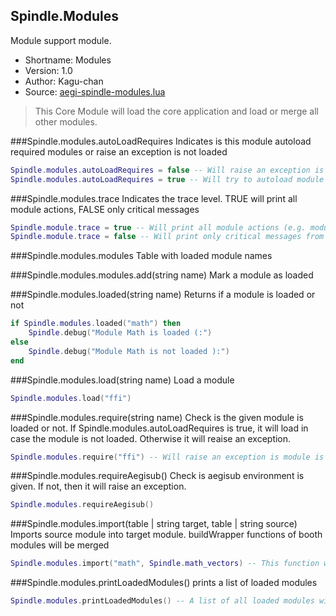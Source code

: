 Spindle.Modules
---------------
Module support module.

* Shortname: Modules
* Version: 1.0
* Author: Kagu-chan
* Source: [aegi-spindle-modules.lua](https://github.com/Kagurame/AegiSpindle/tree/beta/src/aegi-spindle-modules.lua)

> This Core Module will load the core application and load or merge all other modules.

###Spindle.modules.autoLoadRequires
Indicates is this module autoload required modules or raise an exception is not loaded
```lua
Spindle.modules.autoLoadRequires = false -- Will raise an exception is any dependency is not given
Spindle.modules.autoLoadRequires = true -- Will try to autoload module is any dependency is not given
```

###Spindle.modules.trace
Indicates the trace level. TRUE will print all module actions, FALSE only critical messages
```lua
Spindle.module.trace = true -- Will print all module actions (e.g. module load)
Spindle.module.trace = false -- Will print only critical messages from modules module (e.g. module not found)
```

###Spindle.modules.modules
Table with loaded module names


###Spindle.modules.modules.add(string name)
Mark a module as loaded


###Spindle.modules.loaded(string name)
Returns if a module is loaded or not
```lua
if Spindle.modules.loaded("math") then
	Spindle.debug("Module Math is loaded (:")
else
	Spindle.debug("Module Math is not loaded ):")
end
```

###Spindle.modules.load(string name)
Load a module
```lua
Spindle.modules.load("ffi")
```

###Spindle.modules.require(string name)
Check is the given module is loaded or not. If Spindle.modules.autoLoadRequires is true, it will load in case the module is not loaded. Otherwise it will reaise an exception.
```lua
Spindle.modules.require("ffi") -- Will raise an exception is module is not loaded and Spindle.modules.autoLoadRequires is set to false
```

###Spindle.modules.requireAegisub()
Check is aegisub environment is given. If not, then it will raise an exception.
```lua
Spindle.modules.requireAegisub()
```

###Spindle.modules.import(table | string target, table | string source)
Imports source module into target module. buildWrapper functions of booth modules will be merged
```lua
Spindle.modules.import("math", Spindle.math_vectors) -- This function will also merge the buildWrapper() functions is defined in both modules
```

###Spindle.modules.printLoadedModules()
prints a list of loaded modules
```lua
Spindle.modules.printLoadedModules() -- A list of all loaded modules will be printed out
```
